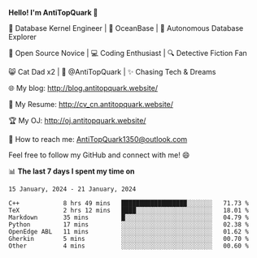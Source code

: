
**Hello! I'm AntiTopQuark 👋**

🔧 Database Kernel Engineer | 🌊 OceanBase | 🤖 Autonomous Database Explorer

🌱 Open Source Novice | 💻 Coding Enthusiast | 🔍 Detective Fiction Fan

😸 Cat Dad x2 | 🎉 @AntiTopQuark | ✨ Chasing Tech & Dreams

🌐 My blog: http://blog.antitopquark.website/

📄 My Resume: http://cv_cn.antitopquark.website/

🏆 My OJ: http://oj.antitopquark.website/

📧 How to reach me: AntiTopQuark1350@outlook.com

Feel free to follow my GitHub and connect with me! 😄

📊 **The last 7 days I spent my time on** 

<!--START_SECTION:waka-->
```text
15 January, 2024 - 21 January, 2024

C++            8 hrs 49 mins   ██████████████████░░░░░░░   71.73 % 
TeX            2 hrs 12 mins   ████░░░░░░░░░░░░░░░░░░░░░   18.01 % 
Markdown       35 mins         █░░░░░░░░░░░░░░░░░░░░░░░░   04.79 % 
Python         17 mins         ░░░░░░░░░░░░░░░░░░░░░░░░░   02.38 % 
OpenEdge ABL   11 mins         ░░░░░░░░░░░░░░░░░░░░░░░░░   01.62 % 
Gherkin        5 mins          ░░░░░░░░░░░░░░░░░░░░░░░░░   00.70 % 
Other          4 mins          ░░░░░░░░░░░░░░░░░░░░░░░░░   00.60 %
```
<!--END_SECTION:waka-->


